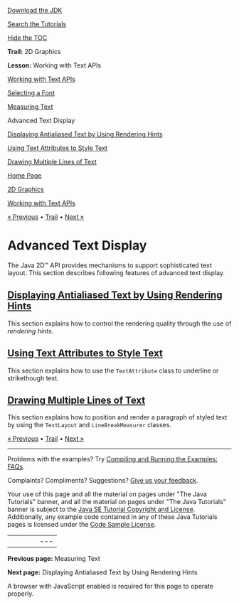 [Download
the JDK](http://java.sun.com/javase/6/download.jsp)
  
[Search the
Tutorials](../../search.html)
  
[Hide the TOC](javascript:toggleLeft())

**Trail:** 2D Graphics
  
**Lesson:** Working with Text APIs

[Working with Text APIs](index.html)

[Selecting a Font](fonts.html)

[Measuring Text](measuringtext.html)

Advanced Text Display

[Displaying Antialiased Text by Using Rendering Hints](renderinghints.html)

[Using Text Attributes to Style Text](textattributes.html)

[Drawing Multiple Lines of Text](drawmulstring.html)

[Home Page](../../index.html)
>
[2D Graphics](../index.html)
>
[Working with Text APIs](index.html)

[« Previous](measuringtext.html) • [Trail](../TOC.html) • [Next »](renderinghints.html)

# Advanced Text Display

The Java 2D™ API provides mechanisms to support sophisticated
text layout. This section describes following features of advanced text display.

## [Displaying Antialiased Text by Using Rendering Hints](renderinghints.html)

This section explains how to control the rendering quality through the use of
*rendering hints*.

## [Using Text Attributes to Style Text](textattributes.html)

This section explains how to use the `TextAttribute` class to underline or
strikethough text.

## [Drawing Multiple Lines of Text](drawmulstring.html)

This section explains how to position and render a paragraph of styled text by using
the `TextLayout` and `LineBreakMeasurer` classes.

[« Previous](measuringtext.html)
•
[Trail](../TOC.html)
•
[Next »](renderinghints.html)

---

Problems with the examples? Try [Compiling and Running
the Examples: FAQs](../../information/run-examples.html).
  
Complaints? Compliments? Suggestions? [Give
us your feedback](http://download.oracle.com/javase/feedback.html).

Your use of this page and all the material on pages under "The Java Tutorials" banner,
and all the material on pages under "The Java Tutorials" banner is subject to the [Java SE Tutorial Copyright
and License](../../information/license.html).
Additionally, any example code contained in any of these Java
Tutorials pages is licensed under the
[Code
Sample License](http://developers.sun.com/license/berkeley_license.html).

|  |  |  |  |  |
| --- | --- | --- | --- | --- |
| |  |  | | --- | --- | | duke image | Oracle logo | | [About Oracle](http://www.oracle.com/us/corporate/index.html) | [Oracle Technology Network](http://www.oracle.com/technology/index.html) | [Terms of Service](https://www.samplecode.oracle.com/servlets/CompulsoryClickThrough?type=TermsOfService) | Copyright © 1995, 2011 Oracle and/or its affiliates. All rights reserved. |

**Previous page:** Measuring Text
  
**Next page:** Displaying Antialiased Text by Using Rendering Hints




A browser with JavaScript enabled is required for this page to operate properly.